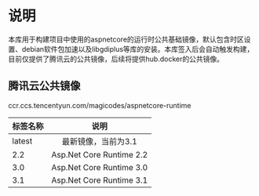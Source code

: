 # 说明
本库用于构建项目中使用的aspnetcore的运行时公共基础镜像，默认包含时区设置、debian软件包加速以及libgdiplus等库的安装。本库签入后会自动触发构建，目前仅提供了腾讯云的公共镜像，后续将提供hub.docker的公共镜像。

## 腾讯云公共镜像
ccr.ccs.tencentyun.com/magicodes/aspnetcore-runtime


| 标签名称     |      说明      |
|----------|:-------------:|
| latest |最新镜像，当前为3.1 |
| 2.2 | Asp.Net Core Runtime 2.2 |
| 3.0 | Asp.Net Core Runtime 3.0 |
| 3.1 | Asp.Net Core Runtime 3.1 |